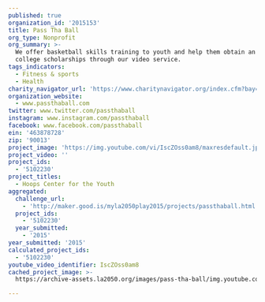 ```yaml
---
published: true
organization_id: '2015153'
title: Pass Tha Ball
org_type: Nonprofit
org_summary: >-
  We offer basketball skills training to youth and help them obtain an athletic
  college scholarships through our video service.
tags_indicators:
  - Fitness & sports
  - Health
charity_navigator_url: 'https://www.charitynavigator.org/index.cfm?bay=search.profile&ein=463878728'
organization_website:
  - www.passthaball.com
twitter: www.twitter.com/passthaball
instagram: www.instagram.com/passthaball
facebook: www.facebook.com/passthaball
ein: '463878728'
zip: '90013'
project_image: 'https://img.youtube.com/vi/IscZOss0am8/maxresdefault.jpg'
project_video: ''
project_ids:
  - '5102230'
project_titles:
  - Hoops Center for the Youth
aggregated:
  challenge_url:
    - 'http://maker.good.is/myla2050play2015/projects/passthaball.html'
  project_ids:
    - '5102230'
  year_submitted:
    - '2015'
year_submitted: '2015'
calculated_project_ids:
  - '5102230'
youtube_video_identifier: IscZOss0am8
cached_project_image: >-
  https://archive-assets.la2050.org/images/pass-tha-ball/img.youtube.com/vi/IscZOss0am8/maxresdefault.jpg

---
```

